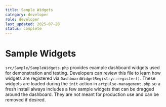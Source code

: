```yaml
---
title: Sample Widgets
category: developer
role: developer
last_updated: 2025-07-20
status: complete
---
```


# Sample Widgets

`src/Sample/SampleWidgets.php` provides example dashboard widgets used for demonstration and testing.
Developers can review this file to learn how widgets are registered via
`DashboardWidgetRegistry::register()`.
These widgets are loaded during the `init` action in `artpulse-management.php`
so a fresh install always includes a few sample widgets that can be dragged
around the dashboard. They are not meant for production use and can be
removed if desired.
